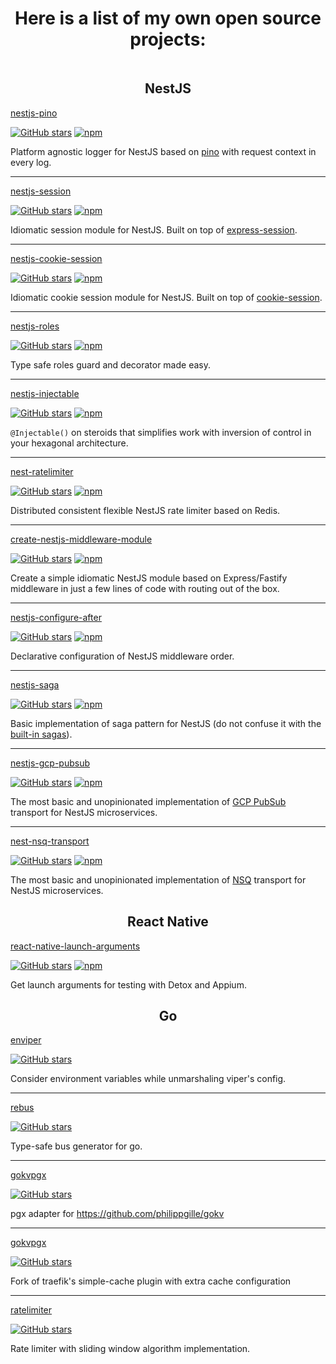 <h1 align="center">Here is a list of my own open source projects:</h1>

<img src="https://pixel-nu.vercel.app/api/image.gif" width="1" height="1" />

<h2 align="center">NestJS</h2>

[nestjs-pino](https://github.com/iamolegga/nestjs-pino)

[![GitHub stars](https://img.shields.io/github/stars/iamolegga/nestjs-pino?style=flat-square)](https://github.com/iamolegga/nestjs-pino)
[![npm](https://img.shields.io/npm/dm/nestjs-pino?style=flat-square)](https://www.npmjs.com/package/nestjs-pino)

Platform agnostic logger for NestJS based on [pino](http://getpino.io/) with request context in every log.

---

[nestjs-session](https://github.com/iamolegga/nestjs-session)

[![GitHub stars](https://img.shields.io/github/stars/iamolegga/nestjs-session?style=flat-square)](https://github.com/iamolegga/nestjs-session)
[![npm](https://img.shields.io/npm/dm/nestjs-session?style=flat-square)](https://www.npmjs.com/package/nestjs-session)

Idiomatic session module for NestJS. Built on top of [express-session](https://www.npmjs.com/package/express-session).

---

[nestjs-cookie-session](https://github.com/iamolegga/nestjs-cookie-session)

[![GitHub stars](https://img.shields.io/github/stars/iamolegga/nestjs-cookie-session?style=flat-square)](https://github.com/iamolegga/nestjs-cookie-session)
[![npm](https://img.shields.io/npm/dm/nestjs-cookie-session?style=flat-square)](https://www.npmjs.com/package/nestjs-cookie-session)

Idiomatic cookie session module for NestJS. Built on top of [cookie-session](https://www.npmjs.com/package/cookie-session).

---

[nestjs-roles](https://github.com/iamolegga/nestjs-roles)

[![GitHub stars](https://img.shields.io/github/stars/iamolegga/nestjs-roles?style=flat-square)](https://github.com/iamolegga/nestjs-roles)
[![npm](https://img.shields.io/npm/dm/nestjs-roles?style=flat-square)](https://www.npmjs.com/package/nestjs-roles)

Type safe roles guard and decorator made easy.

---

[nestjs-injectable](https://github.com/segmentstream/nestjs-injectable)

[![GitHub stars](https://img.shields.io/github/stars/segmentstream/nestjs-injectable?style=flat-square)](https://github.com/segmentstream/nestjs-injectable)
[![npm](https://img.shields.io/npm/dm/nestjs-injectable?style=flat-square)](https://www.npmjs.com/package/nestjs-injectable)

`@Injectable()` on steroids that simplifies work with inversion of control in your hexagonal architecture.

---

[nest-ratelimiter](https://github.com/iamolegga/nestjs-ratelimiter)

[![GitHub stars](https://img.shields.io/github/stars/iamolegga/nestjs-ratelimiter?style=flat-square)](https://github.com/iamolegga/nestjs-ratelimiter)
[![npm](https://img.shields.io/npm/dm/nest-ratelimiter?style=flat-square)](https://www.npmjs.com/package/nest-ratelimiter)

Distributed consistent flexible NestJS rate limiter based on Redis.

---

[create-nestjs-middleware-module](https://github.com/iamolegga/create-nestjs-middleware-module)

[![GitHub stars](https://img.shields.io/github/stars/iamolegga/create-nestjs-middleware-module?style=flat-square)](https://github.com/iamolegga/create-nestjs-middleware-module)
[![npm](https://img.shields.io/npm/dm/create-nestjs-middleware-module?style=flat-square)](https://www.npmjs.com/package/create-nestjs-middleware-module)

Create a simple idiomatic NestJS module based on Express/Fastify middleware in just a few lines of code with routing out of the box.

---

[nestjs-configure-after](https://github.com/iamolegga/nestjs-configure-after)

[![GitHub stars](https://img.shields.io/github/stars/iamolegga/nestjs-configure-after?style=flat-square)](https://github.com/iamolegga/nestjs-configure-after)
[![npm](https://img.shields.io/npm/dm/nestjs-configure-after?style=flat-square)](https://www.npmjs.com/package/nestjs-configure-after)

Declarative configuration of NestJS middleware order.

---

[nestjs-saga](https://github.com/iamolegga/nestjs-saga)

[![GitHub stars](https://img.shields.io/github/stars/iamolegga/nestjs-saga?style=flat-square)](https://github.com/iamolegga/nestjs-saga)
[![npm](https://img.shields.io/npm/dm/nestjs-saga?style=flat-square)](https://www.npmjs.com/package/nestjs-saga)

Basic implementation of saga pattern for NestJS (do not confuse it with the [built-in sagas](https://docs.nestjs.com/recipes/cqrs#sagas)).

---

[nestjs-gcp-pubsub](https://github.com/iamolegga/nestjs-gcp-pubsub)

[![GitHub stars](https://img.shields.io/github/stars/iamolegga/nestjs-gcp-pubsub?style=flat-square)](https://github.com/iamolegga/nestjs-gcp-pubsub)
[![npm](https://img.shields.io/npm/dm/nestjs-gcp-pubsub?style=flat-square)](https://www.npmjs.com/package/nestjs-gcp-pubsub)

The most basic and unopinionated implementation of [GCP PubSub](https://cloud.google.com/pubsub/) transport for NestJS microservices.

---

[nest-nsq-transport](https://github.com/iamolegga/nest-nsq-transport)

[![GitHub stars](https://img.shields.io/github/stars/iamolegga/nest-nsq-transport?style=flat-square)](https://github.com/iamolegga/nest-nsq-transport)
[![npm](https://img.shields.io/npm/dm/nest-nsq-transport?style=flat-square)](https://www.npmjs.com/package/nest-nsq-transport)

The most basic and unopinionated implementation of [NSQ](https://nsq.io/) transport for NestJS microservices.

<h2 align="center">React Native</h2>

[react-native-launch-arguments](https://github.com/iamolegga/react-native-launch-arguments)

[![GitHub stars](https://img.shields.io/github/stars/iamolegga/react-native-launch-arguments?style=flat-square)](https://github.com/iamolegga/react-native-launch-arguments)
[![npm](https://img.shields.io/npm/dm/react-native-launch-arguments?style=flat-square)](https://www.npmjs.com/package/react-native-launch-arguments)

Get launch arguments for testing with Detox and Appium.

<h2 align="center">Go</h2>

[enviper](https://github.com/iamolegga/enviper)

[![GitHub stars](https://img.shields.io/github/stars/iamolegga/enviper?style=flat-square)](https://github.com/iamolegga/enviper)

Consider environment variables while unmarshaling viper's config.

---

[rebus](https://github.com/iamolegga/rebus)

[![GitHub stars](https://img.shields.io/github/stars/iamolegga/rebus?style=flat-square)](https://github.com/iamolegga/rebus)

Type-safe bus generator for go.

---

[gokvpgx](https://github.com/iamolegga/gokvpgx)

[![GitHub stars](https://img.shields.io/github/stars/iamolegga/gokvpgx?style=flat-square)](https://github.com/iamolegga/gokvpgx)

pgx adapter for https://github.com/philippgille/gokv

---

[gokvpgx](https://github.com/iamolegga/plugin-simplecache)

[![GitHub stars](https://img.shields.io/github/stars/iamolegga/plugin-simplecache?style=flat-square)](https://github.com/iamolegga/plugin-simplecache)

Fork of traefik's simple-cache plugin with extra cache configuration

---

[ratelimiter](https://github.com/iamolegga/ratelimiter)

[![GitHub stars](https://img.shields.io/github/stars/iamolegga/ratelimiter?style=flat-square)](https://github.com/iamolegga/ratelimiter)

Rate limiter with sliding window algorithm implementation.
